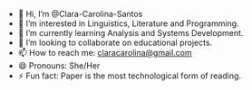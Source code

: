 - 👋 Hi, I’m @Clara-Carolina-Santos
- 👀 I’m interested in Linguistics, Literature and Programming.
- 🌱 I’m currently learning Analysis and Systems Development.
- 💞️ I’m looking to collaborate on educational projects.
- 📫 How to reach me: claracarolina@gmail.com
- 😄 Pronouns: She/Her
- ⚡ Fun fact: Paper is the most technological form of reading. 

<!---
Clara-Carolina-Santos/Clara-Carolina-Santos is a ✨ special ✨ repository because its `README.md` (this file) appears on your GitHub profile.
You can click the Preview link to take a look at your changes.
--->
